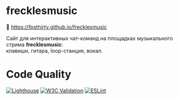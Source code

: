 # frecklesmusic

🎵 https://fpsthirty.github.io/frecklesmusic

Сайт для интерактивных чат-команд на площадках музыкального стрима **frecklesmusic**: <br>
клавиши, гитара, loop-станция, вокал.

# Code Quality
<!-- Эти бейджи обновляются автоматически при пуше коммита, не редактировать вручную -->
[![Lighthouse](https://img.shields.io/badge/dynamic/json?url=https://fpsthirty.github.io/frecklesmusic/docs/lighthouse-metrics.json&label=Lighthouse&query=$.performance&default=Error&prefix=Perf:%20&suffix=%25&color=blue&logo=lighthouse)](https://github.com/fpsthirty/frecklesmusic/actions/workflows/lighthouse.yml)
[![W3C Validation](https://img.shields.io/w3c-validation/default?targetUrl=https%3A%2F%2Fexample.com)](https://validator.w3.org/)
[![ESLint](https://img.shields.io/badge/ESLint-passing-brightgreen)](https://eslint.org/)